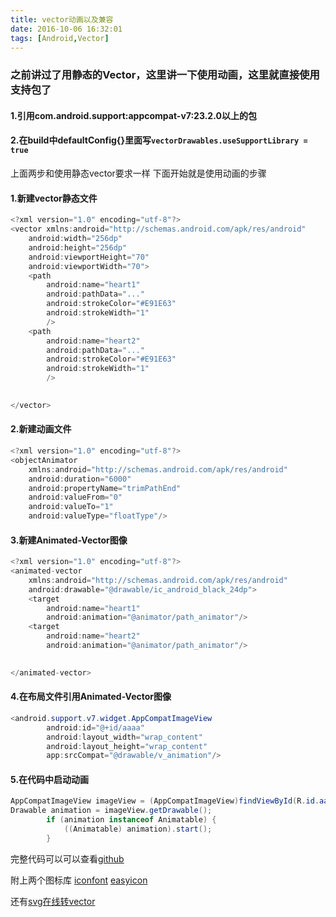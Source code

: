 ```yaml
---
title: vector动画以及兼容
date: 2016-10-06 16:32:01
tags: [Android,Vector]
---
```


### 之前讲过了用静态的Vector，这里讲一下使用动画，这里就直接使用支持包了
#### 1.引用com.android.support:appcompat-v7:23.2.0以上的包
#### 2.在build中defaultConfig{}里面写`vectorDrawables.useSupportLibrary = true`
上面两步和使用静态vector要求一样
下面开始就是使用动画的步骤
#### 1.新建vector静态文件

```java
<?xml version="1.0" encoding="utf-8"?>
<vector xmlns:android="http://schemas.android.com/apk/res/android"
    android:width="256dp"
    android:height="256dp"
    android:viewportHeight="70"
    android:viewportWidth="70">
    <path
        android:name="heart1"
        android:pathData="..."
        android:strokeColor="#E91E63"
        android:strokeWidth="1"
        />
    <path
        android:name="heart2"
        android:pathData="..."
        android:strokeColor="#E91E63"
        android:strokeWidth="1"
        />

    
</vector>
```

#### 2.新建动画文件
```java
<?xml version="1.0" encoding="utf-8"?>
<objectAnimator
    xmlns:android="http://schemas.android.com/apk/res/android"
    android:duration="6000"
    android:propertyName="trimPathEnd"
    android:valueFrom="0"
    android:valueTo="1"
    android:valueType="floatType"/>
```

#### 3.新建Animated-Vector图像
```java
<?xml version="1.0" encoding="utf-8"?>
<animated-vector
    xmlns:android="http://schemas.android.com/apk/res/android"
    android:drawable="@drawable/ic_android_black_24dp">
    <target
        android:name="heart1"
        android:animation="@animator/path_animator"/>
    <target
        android:name="heart2"
        android:animation="@animator/path_animator"/>
   

</animated-vector>
```

#### 4.在布局文件引用Animated-Vector图像
```java
<android.support.v7.widget.AppCompatImageView
        android:id="@+id/aaaa"
        android:layout_width="wrap_content"
        android:layout_height="wrap_content"
        app:srcCompat="@drawable/v_animation"/>
```

#### 5.在代码中启动动画
```java
AppCompatImageView imageView = (AppCompatImageView)findViewById(R.id.aaaa);
Drawable animation = imageView.getDrawable();
        if (animation instanceof Animatable) {
            ((Animatable) animation).start();
        }
```

完整代码可以可以查看[github](https://github.com/dinomonster/VectorsTest "github")

附上两个图标库
[iconfont](http://www.iconfont.cn/ "iconfont")
[easyicon](http://www.easyicon.net/ "easyicon")

还有[svg在线转vector](http://inloop.github.io/svg2android/ "svg在线转vector")